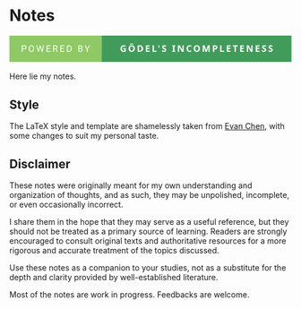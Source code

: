 # Notes

![Badge](https://raw.githubusercontent.com/richwill28/notes/refs/heads/assets/assets/powered-by-godel.svg)

Here lie my notes.

## Style

The LaTeX style and template are shamelessly taken from [Evan Chen](https://web.evanchen.cc/), with some changes to suit my personal taste.

## Disclaimer

These notes were originally meant for my own understanding and organization of thoughts, and as such, they may be unpolished, incomplete, or even occasionally incorrect.

I share them in the hope that they may serve as a useful reference, but they should not
be treated as a primary source of learning. Readers are strongly encouraged to consult
original texts and authoritative resources for a more rigorous and accurate treatment of
the topics discussed.

Use these notes as a companion to your studies, not as a substitute for the depth and
clarity provided by well-established literature.

Most of the notes are work in progress. Feedbacks are welcome.
